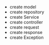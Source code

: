 * create model
* create repository
* create Service
* create controller
* create request
* create response
* create Exception
